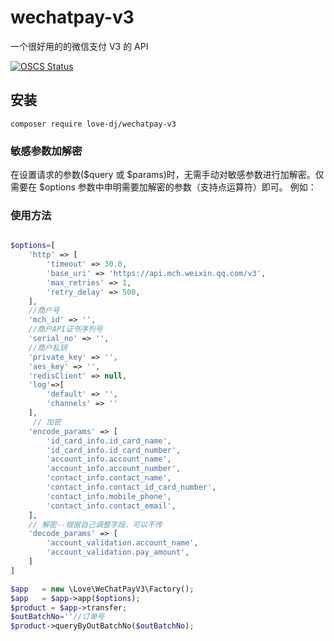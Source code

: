 # wechatpay-v3

一个很好用的的微信支付 V3 的 API

[![OSCS Status](https://www.oscs1024.com/platform/badge/lmhfq/wechatpay-v3.svg?size=small)](https://www.oscs1024.com/project/lmhfq/wechatpay-v3?ref=badge_small)
## 安装

```
composer require love-dj/wechatpay-v3
```

### 敏感参数加解密

在设置请求的参数($query 或 $params)时，无需手动对敏感参数进行加解密。仅需要在 $options 参数中申明需要加解密的参数（支持点运算符）即可。 例如：

### 使用方法
```php

$options=[
    'http' => [
        'timeout' => 30.0,
        'base_uri' => 'https://api.mch.weixin.qq.com/v3',
        'max_retries' => 1,
        'retry_delay' => 500,
    ],
    //商户号
    'mch_id' => '',
    //商户API证书序列号
    'serial_no' => '',
    //商户私钥
    'private_key' => '',
    'aes_key' => '',
    'redisClient' => null,
    'log'=>[
        'default' => '',
        'channels' => ''
    ],
     // 加密
    'encode_params' => [
        'id_card_info.id_card_name',
        'id_card_info.id_card_number',
        'account_info.account_name',
        'account_info.account_number',
        'contact_info.contact_name',
        'contact_info.contact_id_card_number',
        'contact_info.mobile_phone',
        'contact_info.contact_email',
    ],
    // 解密--根据自己调整字段，可以不传
    'decode_params' => [
        'account_validation.account_name',
        'account_validation.pay_amount',
    ]
]

$app   = new \Love\WeChatPayV3\Factory();
$app   = $app->app($options);
$product = $app->transfer;
$outBatchNo=''//订单号
$product->queryByOutBatchNo($outBatchNo);

```